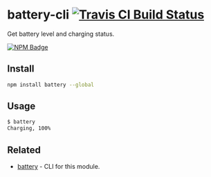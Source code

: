 # battery-cli [![Travis CI Build Status](https://img.shields.io/travis/com/Richienb/battery-cli/master.svg?style=for-the-badge)](https://travis-ci.com/Richienb/battery-cli)

Get battery level and charging status.

[![NPM Badge](https://nodei.co/npm/battery-cli.png)](https://npmjs.com/package/battery-cli)

## Install

```sh
npm install battery --global
```

## Usage

```sh
$ battery
Charging, 100%
```

## Related

- [battery](https://github.com/Richienb/battery) - CLI for this module.
